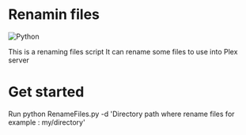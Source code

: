 # Renamin files
![Python](https://img.shields.io/badge/Python-blueviolet.svg)

This is a renaming files script 
It can rename some files to use into Plex server


# Get started
Run python RenameFiles.py -d 'Directory path where rename files for example : my/directory'
